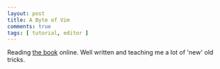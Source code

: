 ```yaml
---
layout: post
title: A Byte of Vim
comments: true
tags: [ tutorial, editor ]
---
```


Reading [the book](https://vim.swaroopch.com/) online. Well written and teaching me a lot of 'new' old tricks.
